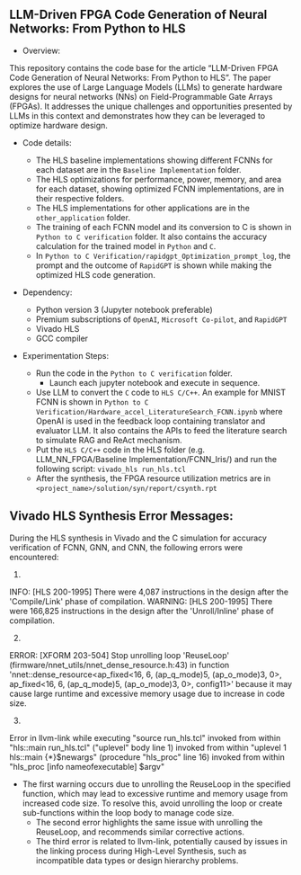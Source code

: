## LLM-Driven FPGA Code Generation of Neural Networks: From Python to HLS

- Overview:
  
This repository contains the code base for the article “LLM-Driven FPGA Code Generation of Neural Networks: From Python to HLS”. The paper explores the use of Large Language Models (LLMs) to generate hardware designs for neural networks (NNs) on Field-Programmable Gate Arrays (FPGAs). It addresses the unique challenges and opportunities presented by LLMs in this context and demonstrates how they can be leveraged to optimize hardware design.

- Code details:
     - The HLS baseline implementations showing different FCNNs for each dataset are in the `Baseline Implementation` folder.
     - The HLS optimizations for performance, power, memory, and area for each dataset, showing optimized FCNN implementations, are in their respective folders.
     - The HLS implementations for other applications are in the `other_application` folder.
     - The training of each FCNN model and its conversion to C is shown in `Python to C verification` folder. It also contains the accuracy calculation for the trained model in `Python` and `C`.
     - In `Python to C Verification/rapidgpt_Optimization_prompt_log`, the prompt and the outcome of `RapidGPT` is shown while making the optimized HLS code generation. 

- Dependency:
   - Python version 3 (Jupyter notebook preferable)
   - Premium subscriptions of `OpenAI`, `Microsoft Co-pilot`, and `RapidGPT`
   - Vivado HLS
   - GCC compiler

- Experimentation Steps:
  - Run the code in the `Python to C verification` folder.
    - Launch each jupyter notebook and execute in sequence.
  - Use LLM to convert the `C` code to `HLS C/C++`. An example for MNIST FCNN is shown in `Python to C Verification/Hardware_accel_LiteratureSearch_FCNN.ipynb` where OpenAI is used in the feedback loop containing translator and evaluator LLM. It also contains the APIs to feed the literature search to simulate RAG and ReAct mechanism.
  - Put the `HLS C/C++` code in the HLS folder (e.g. LLM_NN_FPGA/Baseline Implementation/FCNN_Iris/) and run the following script:
      `vivado_hls run_hls.tcl`
  - After the synthesis, the FPGA resource utilization metrics are in `<project_name>/solution/syn/report/csynth.rpt`

  
## Vivado HLS Synthesis Error Messages:
  During the HLS synthesis in Vivado and the C simulation for accuracy verification of FCNN, GNN, and CNN, the following errors were encountered:
  
1.
INFO: [HLS 200-1995] There were 4,087 instructions in the design after the 'Compile/Link' phase of compilation.
WARNING: [HLS 200-1995] There were 166,825 instructions in the design after the 'Unroll/Inline' phase of compilation.

2.
ERROR: [XFORM 203-504] Stop unrolling loop 'ReuseLoop' (firmware/nnet_utils/nnet_dense_resource.h:43) in function 'nnet::dense_resource<ap_fixed<16, 6, (ap_q_mode)5, (ap_o_mode)3, 0>, ap_fixed<16, 6, (ap_q_mode)5, (ap_o_mode)3, 0>, config11>' because it may cause large runtime and excessive memory usage due to increase in code size.

3.
Error in llvm-link
    while executing
"source run_hls.tcl"
    invoked from within
"hls::main run_hls.tcl"
    ("uplevel" body line 1)
    invoked from within
"uplevel 1 hls::main {*}$newargs"
    (procedure "hls_proc" line 16)
    invoked from within
"hls_proc [info nameofexecutable] $argv"

- The first warning occurs due to unrolling the ReuseLoop in the specified function, which may lead to excessive runtime and memory usage from increased code size. To resolve this, avoid unrolling the loop or create sub-functions within the loop body to manage code size.
  - The second error highlights the same issue with unrolling the ReuseLoop, and recommends similar corrective actions.
  - The third error is related to llvm-link, potentially caused by issues in the linking process during High-Level Synthesis, such as incompatible data types or design hierarchy problems.

